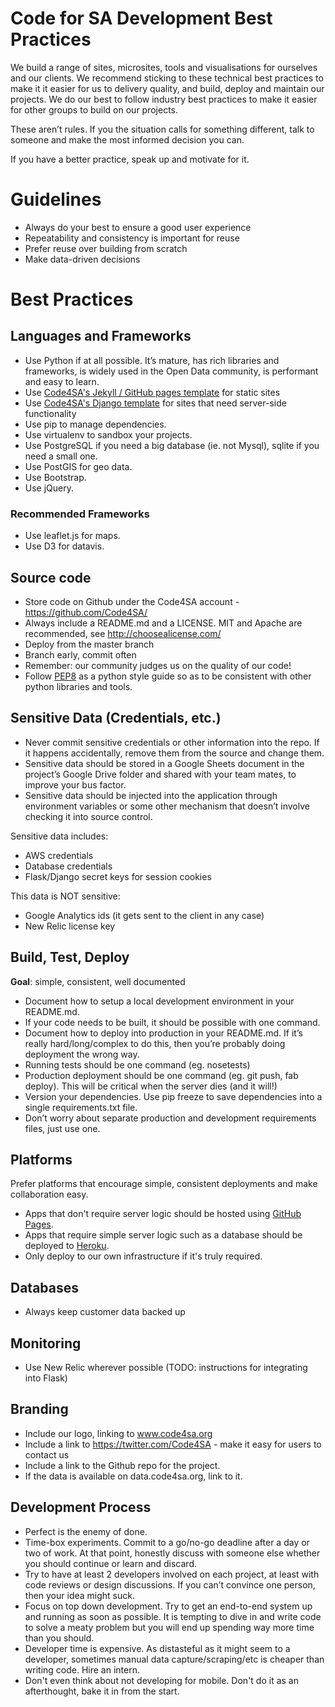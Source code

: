 # Code for SA Development Best Practices

We build a range of sites, microsites, tools and visualisations for ourselves and our clients. We recommend sticking to these technical best practices to make it it easier for us to delivery quality, and build, deploy and maintain our projects. We do our best to follow industry best practices to make it easier for other groups to build on our projects.

These aren’t rules. If you the situation calls for something different, talk to someone and make the most informed decision you can.

If you have a better practice, speak up and motivate for it.

# Guidelines

- Always do your best to ensure a good user experience
- Repeatability and consistency is important for reuse
- Prefer reuse over building from scratch
- Make data-driven decisions

# Best Practices

## Languages and Frameworks

- Use Python if at all possible. It’s mature, has rich libraries and frameworks, is widely used in the Open Data community, is performant and easy to learn.
- Use [Code4SA's Jekyll / GitHub pages template](https://github.com/Code4SA/static-template) for static sites
- Use [Code4SA's Django template](https://github.com/Code4SA/django-template) for sites that need server-side functionality
- Use pip to manage dependencies.
- Use virtualenv to sandbox your projects.
- Use PostgreSQL if you need a big database (ie. not Mysql), sqlite if you need a small one.
- Use PostGIS for geo data.
- Use Bootstrap.
- Use jQuery.

### Recommended Frameworks

- Use leaflet.js for maps.
- Use D3 for datavis.

## Source code

- Store code on Github under the Code4SA account - https://github.com/Code4SA/
- Always include a README.md and a LICENSE. MIT and Apache are recommended, see http://choosealicense.com/
- Deploy from the master branch
- Branch early, commit often
- Remember: our community judges us on the quality of our code!
- Follow [PEP8](https://www.python.org/dev/peps/pep-0008) as a python style guide so as to be consistent with other python libraries and tools.

## Sensitive Data (Credentials, etc.)

- Never commit sensitive credentials or other information into the repo. If it happens accidentally, remove them from the source and change them.
- Sensitive data should be stored in a Google Sheets document in the project’s Google Drive folder and shared with your team mates, to improve your bus factor.
- Sensitive data should be injected into the application through environment variables or some other mechanism that doesn’t involve checking it into source control.

Sensitive data includes:

- AWS credentials
- Database credentials
- Flask/Django secret keys for session cookies

This data is NOT sensitive:

- Google Analytics ids (it gets sent to the client in any case)
- New Relic license key 

## Build, Test, Deploy
 
**Goal**: simple, consistent, well documented

- Document how to setup a local development environment in your README.md.
- If your code needs to be built, it should be possible with one command.
- Document how to deploy into production in your README.md. If it’s really hard/long/complex to do this, then you’re probably doing deployment the wrong way.
- Running tests should be one command (eg. nosetests)
- Production deployment should be one command (eg. git push, fab deploy). This will be critical when the server dies (and it will!)
- Version your dependencies. Use pip freeze to save dependencies into a single requirements.txt file.
- Don’t worry about separate production and development requirements files, just use one.

## Platforms

Prefer platforms that encourage simple, consistent deployments and make collaboration easy.

- Apps that don't require server logic should be hosted using [GitHub Pages](https://pages.github.com/).
- Apps that require simple server logic such as a database should be deployed to [Heroku](http://heroku.com).
- Only deploy to our own infrastructure if it's truly required.

## Databases

- Always keep customer data backed up

## Monitoring

- Use New Relic wherever possible (TODO: instructions for integrating into Flask)

## Branding

- Include our logo, linking to www.code4sa.org
- Include a link to https://twitter.com/Code4SA - make it easy for users to contact us
- Include a link to the Github repo for the project.
- If the data is available on data.code4sa.org, link to it.

## Development Process

- Perfect is the enemy of done.
- Time-box experiments. Commit to a go/no-go deadline after a day or two of work. At that point, honestly discuss with someone else whether you should continue or learn and discard.
- Try to have at least 2 developers involved on each project, at least with code reviews or design discussions. If you can’t convince one person, then your idea might suck.
- Focus on top down development. Try to get an end-to-end system up and running as soon as possible. It is tempting to dive in and write code to solve a meaty problem but you will end up spending way more time than you should.
- Developer time is expensive. As distasteful as it might seem to a developer, sometimes manual data capture/scraping/etc is cheaper than writing code. Hire an intern.
- Don't even think about not developing for mobile. Don't do it as an afterthought, bake it in from the start.
